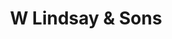 ---
title: "W Lindsay & Sons"
url: /cockermouth/w-lindsay-und-sons-station-street/
shop: Feinkost
---